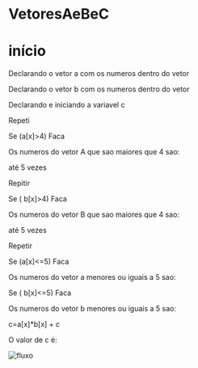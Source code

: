 # VetoresAeBeC
# início

Declarando o vetor a  com os numeros dentro do vetor

Declarando o vetor b com os numeros dentro do vetor

Declarando e iniciando a variavel c

Repeti 

Se  (a[x]>4)  Faca

Os numeros do vetor A que sao maiores que 4 sao:

até 5 vezes

Repitir 

Se  ( b[x]>4) Faca

Os numeros do vetor B que sao maiores  que 4 sao:

até 5 vezes

Repetir 

Se  (a[x]<=5) Faca

Os numeros do vetor a menores ou iguais a 5 sao:

Se  ( b[x]<=5) Faca

Os numeros do vetor b menores ou iguais a 5 sao:

c=a[x]*b[x] + c

O valor de c  é:  





![fluxo](https://user-images.githubusercontent.com/101893557/172652891-1c5254d8-aabc-49b7-ba64-3345416e9fef.jpg)
